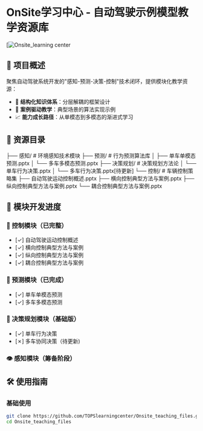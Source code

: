 # OnSite学习中心 - 自动驾驶示例模型教学资源库

[![Onsite_learning center]([https://github.com/yourusername/onsite-learning-center](http://110.42.248.92/onsite-learning-center/))


## 🌟 项目概述
聚焦自动驾驶系统开发的"感知-预测-决策-控制"技术闭环，提供模块化教学资源：
- 🧠 **结构化知识体系**：分层解耦的框架设计
- 🚀 **案例驱动教学**：典型场景的算法实现示例
- 📈 **能力成长路径**：从单模态到多模态的渐进式学习

## 📂 资源目录
├── 感知/ # 环境感知技术模块
├── 预测/ # 行为预测算法库
│ ├── 单车单模态预测.pptx
│ └── 多车多模态预测.pptx 
├── 决策规划/ # 决策规划方法论
│ └── 单车行为决策.pptx
│ └── 多车行为决策.pptx[待更新] 
└── 控制/ # 车辆控制策略集
├── 自动驾驶运动控制概述.pptx
├── 横向控制典型方法与案例.pptx
├── 纵向控制典型方法与案例.pptx
└── 耦合控制典型方法与案例.pptx

## 🚦 模块开发进度

### 🎯 控制模块（已完整）
- [✓] 自动驾驶运动控制概述
- [✓] 横向控制典型方法与案例
- [✓] 纵向控制典型方法与案例
- [✓] 耦合控制典型方法与案例

### 🔮 预测模块（已完成）
- [✓] 单车单模态预测
- [✓] 多车多模态预测

### 🧠 决策规划模块（基础版）
- [✓] 单车行为决策
- [✗] 多车协同决策（待更新)

### 👁 感知模块（筹备阶段）

## 🛠 使用指南

### 基础使用
```bash
git clone https://github.com/TOPSlearningcenter/Onsite_teaching_files.git
cd Onsite_teaching_files
